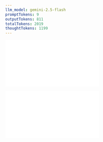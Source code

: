 ```yaml
---
llm_model: gemini-2.5-flash
promptTokens: 9
outputTokens: 811
totalTokens: 2019
thoughtTokens: 1199
---
```


![@](steps/prompt.7e32c7c1.md)

![@](steps/response.17e7e5e9.md)